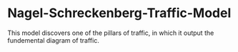 # Nagel-Schreckenberg-Traffic-Model

This model discovers one of the pillars of traffic, in which it output the fundemental diagram of traffic.
